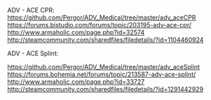 ADV - ACE CPR:
https://github.com/Pergor/ADV_Medical/tree/master/adv_aceCPR
https://forums.bistudio.com/forums/topic/203195-adv-ace-cpr/
http://www.armaholic.com/page.php?id=32574
http://steamcommunity.com/sharedfiles/filedetails/?id=1104460924

ADV - ACE Splint:

https://github.com/Pergor/ADV_Medical/tree/master/adv_aceSplint
https://forums.bohemia.net/forums/topic/213587-adv-ace-splint/
http://www.armaholic.com/page.php?id=33727
http://steamcommunity.com/sharedfiles/filedetails/?id=1291442929